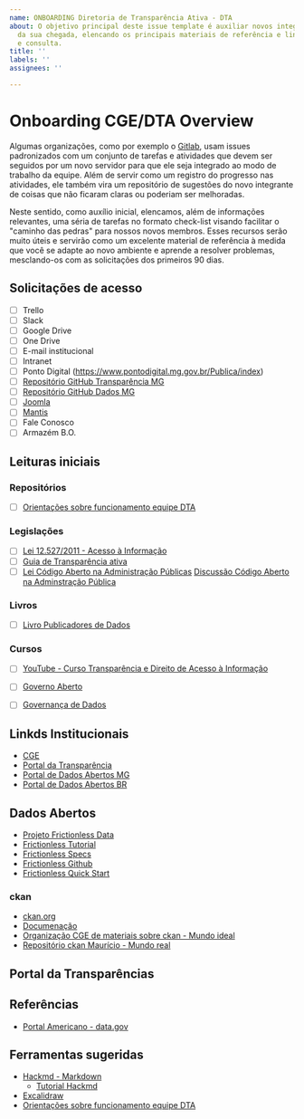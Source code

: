 ```yaml
---
name: ONBOARDING Diretoria de Transparência Ativa - DTA
about: O objetivo principal deste issue template é auxiliar novos integrantes da DTA   quando
  da sua chegada, elencando os principais materiais de referência e links para   pesquisa
  e consulta.
title: ''
labels: ''
assignees: ''

---
```


# Onboarding CGE/DTA Overview

Algumas organizações, como por exemplo o [Gitlab](https://gitlab.com/gitlab-data/analytics/-/blob/master/.gitlab/issue_templates/Data%20Onboarding.md), usam issues padronizados com um conjunto de tarefas e atividades que devem ser seguidos por um novo servidor para que ele seja integrado ao modo de trabalho da equipe. Além de servir como um registro do progresso nas atividades, ele também vira um repositório de sugestões do novo integrante de coisas que não ficaram claras ou poderiam ser melhoradas.

Neste sentido, como auxílio inicial, elencamos, além de informações relevantes, uma séria de tarefas no formato check-list visando facilitar o "caminho das pedras" para nossos novos membros. Esses recursos serão muito úteis e servirão como um excelente material de referência à medida que você se adapte ao novo ambiente e aprende a resolver problemas, mesclando-os com as solicitações dos primeiros 90 dias.

## Solicitações de acesso
- [ ] Trello 
- [ ] Slack
- [ ] Google Drive
- [ ] One Drive
- [ ] E-mail institucional
- [ ] Intranet 
- [ ] Ponto Digital (https://www.pontodigital.mg.gov.br/Publica/index)
- [ ] [Repositório GitHub Transparência MG](https://github.com/transparencia-mg/)
- [ ] [Repositório GitHub Dados MG](https://github.com/dados-mg)
- [ ] [Joomla](http://transparencia.mg.gov.br/administrator/index.php)
- [ ] [Mantis](https://www.mantis.prodemge.gov.br/login_page.php)
- [ ] Fale Conosco
- [ ] Armazém B.O.

## Leituras iniciais
### Repositórios
- [ ] [Orientações sobre funcionamento equipe DTA](https://github.com/transparencia-mg/handbook)
### Legislações
- [ ] [Lei 12.527/2011 - Acesso à Informação](http://www.planalto.gov.br/ccivil_03/_ato2011-2014/2011/lei/l12527.htm)
- [ ] [Guia de Transparência ativa](https://www.cge.mg.gov.br/noticias-artigos/777-participe-da-consulta-publica-sobre-o-guia-de-transparencia-ativa)
- [ ] [Lei Código Aberto na Administração Públicas](
https://www.in.gov.br/en/web/dou/-/lei-n-14.063-de-23-de-setembro-de-2020-279185931)
[Discussão Código Aberto na Adminstração Pública](https://forum.softwarepublico.org/t/medida-provisoria-determina-que-softwares-no-governo-usem-licencas-de-codigo-aberto/96)
### Livros
- [ ] [Livro Publicadores de Dados](https://www.ok.org.br/publicacoes/)
### Cursos
- [ ] [YouTube - Curso Transparência e Direito de Acesso à Informação](https://www.youtube.com/playlist?list=PLU90JTu_sKGP21EaupyOOswkfu2BWkXQD)
- [ ] [Governo Aberto](https://www.escolavirtual.gov.br/curso/140)
- [ ] [Governança de Dados](https://www.escolavirtual.gov.br/curso/270)


## Linkds Institucionais
* [CGE](https://www.cge.mg.gov.br/)
* [Portal da Transparência](https://www.cge.mg.gov.br/)
* [Portal de Dados Abertos MG](http://dados.mg.gov.br/)
* [Portal de Dados Abertos BR](https://dados.gov.br/)

## Dados Abertos
* [Projeto Frictionless Data](https://frictionlessdata.io/)
* [Frictionless Tutorial](https://frictionlessdata.io/guide/#introduction)
* [Frictionless Specs](https://specs.frictionlessdata.io/)
* [Frictionless Github](https://github.com/frictionlessdata/frictionless-py)
* [Frictionless Quick Start](https://framework.frictionlessdata.io/docs/guides/quick-start/)

### ckan
* [ckan.org](https://ckan.org/)
* [Documenação](https://docs.ckan.org/en/2.9/contents.html)
* [Organização CGE de materiais sobre ckan - Mundo ideal]( https://github.com/dados-mg/dpkgckan)
* [Repositório ckan Maurício - Mundo real](https://github.com/mauriciocge/appCkan)

## Portal da Transparências

## Referências
- [Portal Americano - data.gov](https://resources.data.gov/resources/dcat-us/)

## Ferramentas sugeridas
* [Hackmd - Markdown](https://hackmd.io/)
    * [Tutorial Hackmd](https://hackmd.io/c/tutorials/%2Fs%2Flink-with-github)
* [Excalidraw](https://excalidraw.com/)
* [Orientações sobre funcionamento equipe DTA](https://github.com/transparencia-mg/handbook)

